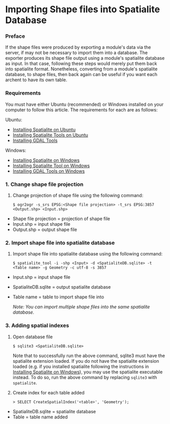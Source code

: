 Importing Shape files into Spatialite Database
==============================================

### Preface

If the shape files were produced by exporting a module's data via the
server, if may not be necessary to import them into a database. The
exporter produces its shape file output using a module's spatialite
database as input. In that case, following these steps would merely put
them back into spatialite format. Nonetheless, converting from a
module's spatialite database, to shape files, then back again can be
useful if you want each archent to have its own table.

### Requirements

You must have either Ubuntu (recommended) or Windows installed on your
computer to follow this article. The requirements for each are as
follows:

Ubuntu:

-   [Installing Spatialite on    Ubuntu](.../Installing+Spatialite+4+on+Ubuntu)
-   [Installing Spatialite Tools on    Ubuntu](.../Install+Spatialite+Tools+on+Ubuntu)
-   [Installing GDAL    Tools](.../Install+GDAL+Tools)

Windows:

-   [Installing Spatialite on    Windows](.../Installing+Spatialite+on+Windows)
-   [Installing Spatialite Tool on    Windows](.../Installing+Spatialite+Tool+on+Windows)
-   [Installing GDAL Tools on    Windows](.../FAIMS/Installing+GDAL+Tools+on+Windows)

### 1. Change shape file projection

1.  Change projection of shape file using the following command:


    ```
    $ ogr2ogr -s_srs EPSG:<Shape file projection> -t_srs EPSG:3857 <Output.shp> <Input.shp>
    ```


-   Shape file projection = projection of shape file
-   Input.shp = input shape file
-   Output.shp = output shape file

### 2. Import shape file into spatialite database

1.  Import shape file into spatialite database using the following
    command:


    ```
    $ spatialite_tool -i -shp <Input> -d <SpatialiteDB.sqlite> -t <Table name> -g Geometry -c utf-8 -s 3857
    ```


-   Input.shp = input shape file
-   SpatialiteDB.sqlite = output spatialite database
-   Table name = table to import shape file into


    *Note: You can import multiple shape files into the same spatialite
    database.*


### 3. Adding spatial indexes

1.  Open database file


    ```
    $ sqlite3 <SpatialiteDB.sqlite>
    ```

    Note that to successfully run the above command, sqlite3 must have
    the spatialite extension loaded. If you do not have the spatialite
    extension loaded (e.g. if you installed spatialite following the
    instructions in [Installing Spatialite on   Windows](.../Installing+Spatialite+on+Windows)),
    you may use the spatialite executable instead. To do so, run the
    above command by replacing `sqlite3` with `spatialite`.


2.  Create index for each table added


    ```
    > SELECT CreateSpatialIndex('<table>', 'Geometry');
    ```

-   SpatialiteDB.sqlite = spatialite database
-   Table = table name added

</div>
